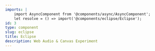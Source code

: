 ```yaml
---
imports: |
    import AsyncComponent from '@components/async/AsyncComponent';
    let resolve = () => import('@components/eclipse/Eclipse');
id: 3
type: component
slug: eclipse
title: Eclipse
description: Web Audio & Canvas Experiment
---
```


<AsyncComponent resolve={resolve} />